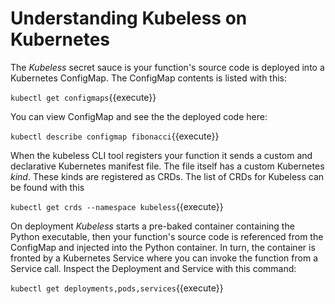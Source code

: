 # Understanding Kubeless on Kubernetes #

The _Kubeless_ secret sauce is your function's source code is deployed into a Kubernetes ConfigMap. The ConfigMap contents is listed with this:

`kubectl get configmaps`{{execute}}

You can view ConfigMap and see the the deployed code here:

`kubectl describe configmap fibonacci`{{execute}}

When the kubeless CLI tool registers your function it sends a custom and declarative Kubernetes manifest file. The file itself has a custom Kubernetes _kind_.  These kinds are registered as CRDs. The list of CRDs for Kubeless can be found with this

`kubectl get crds --namespace kubeless`{{execute}}

On deployment _Kubeless_ starts a pre-baked container containing the Python executable, then your function's source code is referenced from the ConfigMap and injected into the Python container. In turn, the container is fronted by a Kubernetes Service where you can invoke the function from a Service call. Inspect the Deployment and Service with this command:

`kubectl get deployments,pods,services`{{execute}}

